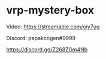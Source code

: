 # vrp-mystery-box


Video: https://streamable.com/oiy7ug


Discord: papakongen#9999

https://discord.gg/Z268ZGm4Nb
